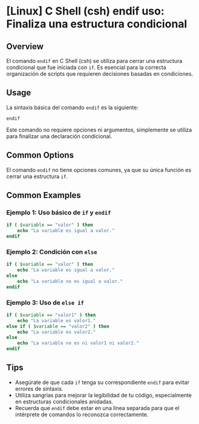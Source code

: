 # [Linux] C Shell (csh) endif uso: Finaliza una estructura condicional

## Overview
El comando `endif` en C Shell (csh) se utiliza para cerrar una estructura condicional que fue iniciada con `if`. Es esencial para la correcta organización de scripts que requieren decisiones basadas en condiciones.

## Usage
La sintaxis básica del comando `endif` es la siguiente:

```
endif
```

Este comando no requiere opciones ni argumentos, simplemente se utiliza para finalizar una declaración condicional.

## Common Options
El comando `endif` no tiene opciones comunes, ya que su única función es cerrar una estructura `if`.

## Common Examples

### Ejemplo 1: Uso básico de `if` y `endif`
```csh
if ( $variable == "valor" ) then
    echo "La variable es igual a valor."
endif
```

### Ejemplo 2: Condición con `else`
```csh
if ( $variable == "valor" ) then
    echo "La variable es igual a valor."
else
    echo "La variable no es igual a valor."
endif
```

### Ejemplo 3: Uso de `else if`
```csh
if ( $variable == "valor1" ) then
    echo "La variable es valor1."
else if ( $variable == "valor2" ) then
    echo "La variable es valor2."
else
    echo "La variable no es ni valor1 ni valor2."
endif
```

## Tips
- Asegúrate de que cada `if` tenga su correspondiente `endif` para evitar errores de sintaxis.
- Utiliza sangrías para mejorar la legibilidad de tu código, especialmente en estructuras condicionales anidadas.
- Recuerda que `endif` debe estar en una línea separada para que el intérprete de comandos lo reconozca correctamente.